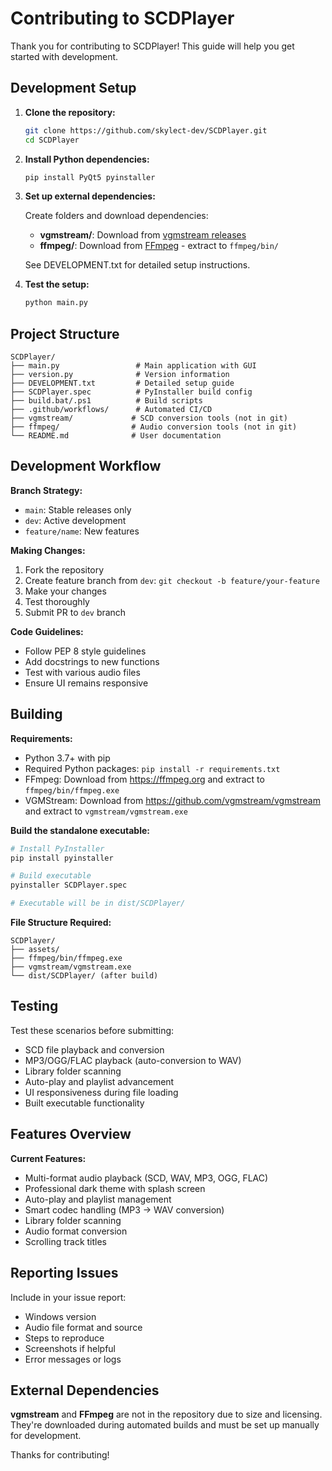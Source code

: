 # Contributing to SCDPlayer

Thank you for contributing to SCDPlayer! This guide will help you get started with development.

## Development Setup

1. **Clone the repository:**
   ```bash
   git clone https://github.com/skylect-dev/SCDPlayer.git
   cd SCDPlayer
   ```

2. **Install Python dependencies:**
   ```bash
   pip install PyQt5 pyinstaller
   ```

3. **Set up external dependencies:**
   
   Create folders and download dependencies:
   - **vgmstream/**: Download from [vgmstream releases](https://github.com/vgmstream/vgmstream/releases)
   - **ffmpeg/**: Download from [FFmpeg](https://ffmpeg.org/download.html) - extract to `ffmpeg/bin/`

   See DEVELOPMENT.txt for detailed setup instructions.

4. **Test the setup:**
   ```bash
   python main.py
   ```

## Project Structure

```
SCDPlayer/
├── main.py                 # Main application with GUI
├── version.py              # Version information  
├── DEVELOPMENT.txt         # Detailed setup guide
├── SCDPlayer.spec          # PyInstaller build config
├── build.bat/.ps1          # Build scripts
├── .github/workflows/      # Automated CI/CD
├── vgmstream/             # SCD conversion tools (not in git)
├── ffmpeg/                # Audio conversion tools (not in git)
└── README.md              # User documentation
```

## Development Workflow

**Branch Strategy:**
- `main`: Stable releases only
- `dev`: Active development 
- `feature/name`: New features

**Making Changes:**
1. Fork the repository
2. Create feature branch from `dev`: `git checkout -b feature/your-feature`
3. Make your changes
4. Test thoroughly
5. Submit PR to `dev` branch

**Code Guidelines:**
- Follow PEP 8 style guidelines
- Add docstrings to new functions
- Test with various audio files
- Ensure UI remains responsive

## Building

**Requirements:**
- Python 3.7+ with pip
- Required Python packages: `pip install -r requirements.txt`
- FFmpeg: Download from https://ffmpeg.org and extract to `ffmpeg/bin/ffmpeg.exe`
- VGMStream: Download from https://github.com/vgmstream/vgmstream and extract to `vgmstream/vgmstream.exe`

**Build the standalone executable:**

```bash
# Install PyInstaller
pip install pyinstaller

# Build executable
pyinstaller SCDPlayer.spec

# Executable will be in dist/SCDPlayer/
```

**File Structure Required:**
```
SCDPlayer/
├── assets/
├── ffmpeg/bin/ffmpeg.exe
├── vgmstream/vgmstream.exe
└── dist/SCDPlayer/ (after build)
```

## Testing

Test these scenarios before submitting:
- SCD file playback and conversion
- MP3/OGG/FLAC playback (auto-conversion to WAV)
- Library folder scanning
- Auto-play and playlist advancement
- UI responsiveness during file loading
- Built executable functionality

## Features Overview

**Current Features:**
- Multi-format audio playback (SCD, WAV, MP3, OGG, FLAC)
- Professional dark theme with splash screen
- Auto-play and playlist management
- Smart codec handling (MP3 → WAV conversion)
- Library folder scanning
- Audio format conversion
- Scrolling track titles

## Reporting Issues

Include in your issue report:
- Windows version
- Audio file format and source
- Steps to reproduce
- Screenshots if helpful
- Error messages or logs

## External Dependencies

**vgmstream** and **FFmpeg** are not in the repository due to size and licensing. They're downloaded during automated builds and must be set up manually for development.

Thanks for contributing!
